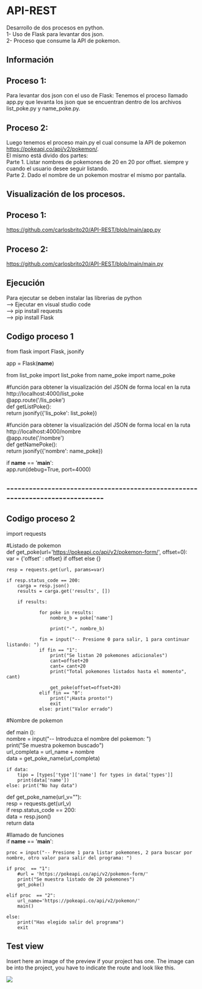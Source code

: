 # API-REST

Desarrollo de dos procesos en python. \
1- Uso de Flask para levantar dos json. \
2- Proceso que consume la API de pokemon. 


## Información 
## Proceso 1: 
  Para levantar dos json con el uso de Flask: 
    Tenemos el proceso llamado app.py que levanta los json que se encuentran dentro de los archivos list_poke.py y name_poke.py. 

## Proceso 2: 
Luego tenemos el proceso main.py el cual consume la API de pokemon https://pokeapi.co/api/v2/pokemon/. \
El mismo está divido dos partes:\
  Parte 1. Listar nombres de pokemones de 20 en 20 por offset. siempre y cuando el usuario desee seguir listando. \
  Parte 2. Dado el nombre de un pokemon mostrar el mismo por pantalla. 

## Visualización de los procesos. 
## Proceso 1:
https://github.com/carlosbrito20/API-REST/blob/main/app.py
## Proceso 2:
https://github.com/carlosbrito20/API-REST/blob/main/main.py

## Ejecución
Para ejecutar se deben instalar las librerias de python \
--> Ejecutar en visual studio code \
--> pip install requests \
--> pip install Flask 

## Codigo proceso 1
from flask import Flask, jsonify

app = Flask(__name__)

from list_poke import list_poke
from name_poke import name_poke

#función para obtener la visualización del JSON de forma local en la ruta http://localhost:4000/list_poke \
@app.route('/lis_poke') \
def getListPoke(): \
    return jsonify({'lis_poke': list_poke})


#función para obtener la visualización del JSON de forma local en la ruta http://localhost:4000/nombre \
@app.route('/nombre') \
def getNamePoke(): \
    return jsonify({'nombre': name_poke})

if __name__ == '__main__': \
    app.run(debug=True, port=4000)
    
## -----------------------------------------------------------------------------

## Codigo proceso 2
import requests

#Listado de pokemon \
def get_poke(url='https://pokeapi.co/api/v2/pokemon-form/', offset=0): \
    var = {'offset' : offset} if offset else {}

    resp = requests.get(url, params=var)
    
    if resp.status_code == 200: 
        carga = resp.json() 
        results = carga.get('results', []) 
        
        if results:

                for poke in results:
                    nombre_b = poke['name']
                    
                    print("-", nombre_b)
                                            
                fin = input("-- Presione 0 para salir, 1 para continuar listando: ")
                if fin == "1":
                    print("Se listan 20 pokemones adicionales")
                    cant=offset+20
                    cant= cant+20
                    print("Total pokemones listados hasta el momento", cant)
                    
                    get_poke(offset=offset+20)
                elif fin == "0":
                    print("¡Hasta pronto!")
                    exit
                else: print("Valor errado") 
                
#Nombre de pokemon

def main (): \
    nombre = input("-- Introduzca el nombre del pokemon: ") \
    print("Se muestra pokemon buscado") \
    url_completa = url_name + nombre \
    data =  get_poke_name(url_completa)
    
    if data:
        tipo = [types['type']['name'] for types in data['types']]
        print(data['name'])
    else: print("No hay data")
    
def get_poke_name(url_v=""): \
    resp = requests.get(url_v) \
    if resp.status_code == 200: \
        data = resp.json() \
        return data 
        
#llamado de funciones                                       
if __name__ == '__main__':
     
    proc = input("-- Presione 1 para listar pokemones, 2 para buscar por nombre, otro valor para salir del programa: ")
   
    if proc  == "1": 
        #url = 'https://pokeapi.co/api/v2/pokemon-form/' 
        print("Se muestra listado de 20 pokemones") 
        get_poke()

    elif proc  == "2": 
        url_name='https://pokeapi.co/api/v2/pokemon/' 
        main()
        
    else: 
        print("Has elegido salir del programa") 
        exit

## Test view
Insert here an image of the preview if your project has one. The image can be into the project, you have to indicate the route and look like this.

![](/preview.jpg)
